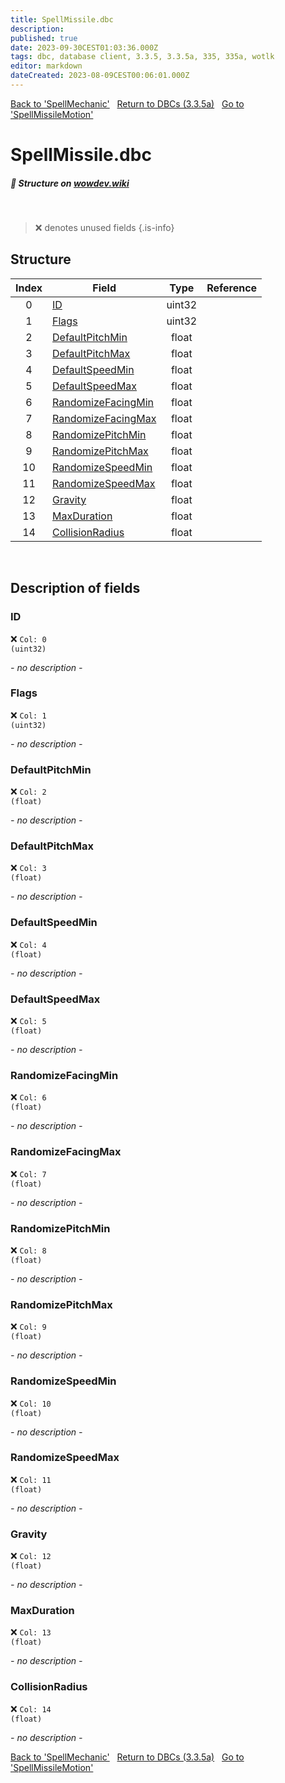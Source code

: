 ```yaml
---
title: SpellMissile.dbc
description:
published: true
date: 2023-09-30CEST01:03:36.000Z
tags: dbc, database client, 3.3.5, 3.3.5a, 335, 335a, wotlk
editor: markdown
dateCreated: 2023-08-09CEST00:06:01.000Z
---
```

<a href="https://trinitycore.info/files/DBC/335/spellmechanic" class="mt-5 v-btn v-btn--depressed v-btn--flat v-btn--outlined theme--light v-size--default darkblue--text text--lighten-3"><span class="v-btn__content"><i aria-hidden="true" class="v-icon notranslate v-icon--left mdi mdi-arrow-left theme--light"></i><span>Back to 'SpellMechanic'</span></span></a>&nbsp;&nbsp;&nbsp;<a href="https://trinitycore.info/files/DBC/335/DBC" class="mt-5 v-btn v-btn--depressed v-btn--flat v-btn--outlined theme--light v-size--default darkblue--text text--lighten-3"><span class="v-btn__content"><i aria-hidden="true" class="v-icon notranslate v-icon--left mdi mdi-home-outline theme--light"></i><span>Return to DBCs (3.3.5a)</span></span></a>&nbsp;&nbsp;&nbsp;<a href="https://trinitycore.info/files/DBC/335/spellmissilemotion" class="mt-5 v-btn v-btn--depressed v-btn--flat v-btn--outlined theme--light v-size--default darkblue--text text--lighten-3"><span class="v-btn__content"><span>Go to 'SpellMissileMotion'</span><i aria-hidden="true" class="v-icon notranslate v-icon--right mdi mdi-arrow-right theme--light"></i></span></a>

# SpellMissile.dbc
##### :pencil: Structure on [wowdev.wiki](https://wowdev.wiki/DB/SpellMissile)
&nbsp;

> :x: denotes unused fields
{.is-info}


## Structure

| Index | Field | Type | Reference |
| :---: | --- | :---: | --- |
| 0 | [ID](#id-alt) | uint32 |  |
| 1 | [Flags](#flags) | uint32 |  |
| 2 | [DefaultPitchMin](#defaultpitchmin) | float |  |
| 3 | [DefaultPitchMax](#defaultpitchmax) | float |  |
| 4 | [DefaultSpeedMin](#defaultspeedmin) | float |  |
| 5 | [DefaultSpeedMax](#defaultspeedmax) | float |  |
| 6 | [RandomizeFacingMin](#randomizefacingmin) | float |  |
| 7 | [RandomizeFacingMax](#randomizefacingmax) | float |  |
| 8 | [RandomizePitchMin](#randomizepitchmin) | float |  |
| 9 | [RandomizePitchMax](#randomizepitchmax) | float |  |
| 10 | [RandomizeSpeedMin](#randomizespeedmin) | float |  |
| 11 | [RandomizeSpeedMax](#randomizespeedmax) | float |  |
| 12 | [Gravity](#gravity) | float |  |
| 13 | [MaxDuration](#maxduration) | float |  |
| 14 | [CollisionRadius](#collisionradius) | float |  |
&nbsp;
## Description of fields

### ID <!-- {#id-alt} -->
:x: <code>Col: 0 (uint32)</code>

*- no description -*
&nbsp;

### Flags
:x: <code>Col: 1 (uint32)</code>

*- no description -*
&nbsp;

### DefaultPitchMin
:x: <code>Col: 2 (float)</code>

*- no description -*
&nbsp;

### DefaultPitchMax
:x: <code>Col: 3 (float)</code>

*- no description -*
&nbsp;

### DefaultSpeedMin
:x: <code>Col: 4 (float)</code>

*- no description -*
&nbsp;

### DefaultSpeedMax
:x: <code>Col: 5 (float)</code>

*- no description -*
&nbsp;

### RandomizeFacingMin
:x: <code>Col: 6 (float)</code>

*- no description -*
&nbsp;

### RandomizeFacingMax
:x: <code>Col: 7 (float)</code>

*- no description -*
&nbsp;

### RandomizePitchMin
:x: <code>Col: 8 (float)</code>

*- no description -*
&nbsp;

### RandomizePitchMax
:x: <code>Col: 9 (float)</code>

*- no description -*
&nbsp;

### RandomizeSpeedMin
:x: <code>Col: 10 (float)</code>

*- no description -*
&nbsp;

### RandomizeSpeedMax
:x: <code>Col: 11 (float)</code>

*- no description -*
&nbsp;

### Gravity
:x: <code>Col: 12 (float)</code>

*- no description -*
&nbsp;

### MaxDuration
:x: <code>Col: 13 (float)</code>

*- no description -*
&nbsp;

### CollisionRadius
:x: <code>Col: 14 (float)</code>

*- no description -*
&nbsp;

<a href="https://trinitycore.info/files/DBC/335/spellmechanic" class="mt-5 v-btn v-btn--depressed v-btn--flat v-btn--outlined theme--light v-size--default darkblue--text text--lighten-3"><span class="v-btn__content"><i aria-hidden="true" class="v-icon notranslate v-icon--left mdi mdi-arrow-left theme--light"></i><span>Back to 'SpellMechanic'</span></span></a>&nbsp;&nbsp;&nbsp;<a href="https://trinitycore.info/files/DBC/335/DBC" class="mt-5 v-btn v-btn--depressed v-btn--flat v-btn--outlined theme--light v-size--default darkblue--text text--lighten-3"><span class="v-btn__content"><i aria-hidden="true" class="v-icon notranslate v-icon--left mdi mdi-home-outline theme--light"></i><span>Return to DBCs (3.3.5a)</span></span></a>&nbsp;&nbsp;&nbsp;<a href="https://trinitycore.info/files/DBC/335/spellmissilemotion" class="mt-5 v-btn v-btn--depressed v-btn--flat v-btn--outlined theme--light v-size--default darkblue--text text--lighten-3"><span class="v-btn__content"><span>Go to 'SpellMissileMotion'</span><i aria-hidden="true" class="v-icon notranslate v-icon--right mdi mdi-arrow-right theme--light"></i></span></a>
